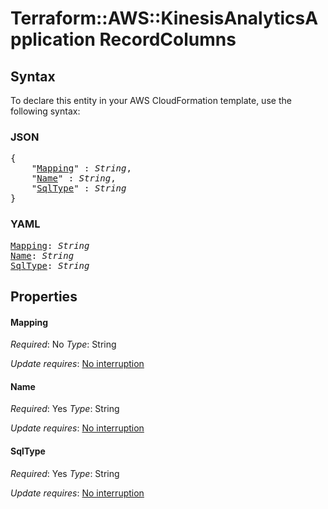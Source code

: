 # Terraform::AWS::KinesisAnalyticsApplication RecordColumns

## Syntax

To declare this entity in your AWS CloudFormation template, use the following syntax:

### JSON

<pre>
{
    "<a href="#mapping" title="Mapping">Mapping</a>" : <i>String</i>,
    "<a href="#name" title="Name">Name</a>" : <i>String</i>,
    "<a href="#sqltype" title="SqlType">SqlType</a>" : <i>String</i>
}
</pre>

### YAML

<pre>
<a href="#mapping" title="Mapping">Mapping</a>: <i>String</i>
<a href="#name" title="Name">Name</a>: <i>String</i>
<a href="#sqltype" title="SqlType">SqlType</a>: <i>String</i>
</pre>

## Properties

#### Mapping

_Required_: No
_Type_: String

_Update requires_: [No interruption](https://docs.aws.amazon.com/AWSCloudFormation/latest/UserGuide/using-cfn-updating-stacks-update-behaviors.html#update-no-interrupt)

#### Name

_Required_: Yes
_Type_: String

_Update requires_: [No interruption](https://docs.aws.amazon.com/AWSCloudFormation/latest/UserGuide/using-cfn-updating-stacks-update-behaviors.html#update-no-interrupt)

#### SqlType

_Required_: Yes
_Type_: String

_Update requires_: [No interruption](https://docs.aws.amazon.com/AWSCloudFormation/latest/UserGuide/using-cfn-updating-stacks-update-behaviors.html#update-no-interrupt)


